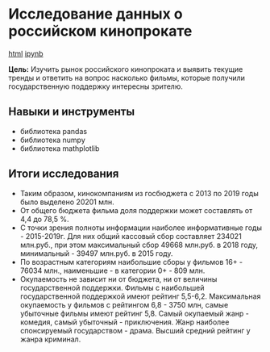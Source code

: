 # Исследование данных о российском кинопрокате

[html](https://github.com/Lud2022/My-Portfolio/blob/main/Исследование%20надежности%20заемщиков/Проект%202%20Исследование%20надежность%20заемщиков.html)    [ipynb](https://github.com/Lud2022/My-Portfolio/blob/main/Исследование%20надежности%20заемщиков/Проект%202%20Исследование%20надежность%20заемщиков.ipynb)
 
**Цель:** Изучить рынок российского кинопроката и выявить текущие тренды и ответить на вопрос насколько фильмы, которые получили государственную поддержку интересны зрителю.

## Навыки и инструменты

- библиотека pandas
- библиотека numpy
- библиотека mathplotlib

## Итоги исследования

* Таким образом, кинокомпаниям из госбюджета с 2013 по 2019 годы было выделено 20201 млн. 
* От общего бюджета фильма доля поддержки может составлять от 4,4 до 78,5 %.
* С точки зрения полноты информации наиболее информативные годы - 2015-2019г. Для них общий кассовый сбор составляет 234021 млн.руб., при этом максимальный сбор 49668 млн.руб. в 2018 году, минимальный - 39497 млн.руб. в 2015 году.
* По возрастным категориям наибольшие сборы у фильмов 16+ - 76034 млн., наименьшие - в категории 0+ - 809 млн.
* Окупаемость не зависит ни от бюджета, ни от величины государственной поддержки. Фильмы с наибольшей государственной поддержкой имеют рейтинг 5,5-6,2. Максимальная окупаемость у фильмов с рейтингом 6,8 - 3750 млн, самые убыточные фильмы имеют рейтинг 5,8. Самый окупаемый жанр - комедия, самый убыточный - приключения. Жанр наиболее спонсируемый государством - драма. Высший средний рейтинг у жанра криминал.

